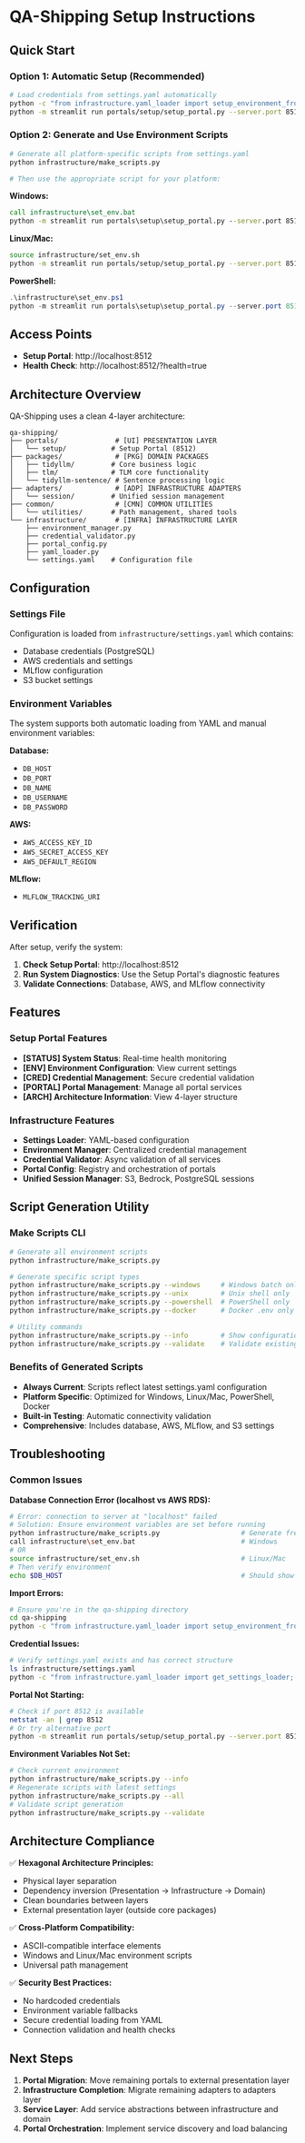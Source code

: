 # QA-Shipping Setup Instructions

## Quick Start

### Option 1: Automatic Setup (Recommended)
```bash
# Load credentials from settings.yaml automatically
python -c "from infrastructure.yaml_loader import setup_environment_from_settings; setup_environment_from_settings()"
python -m streamlit run portals/setup/setup_portal.py --server.port 8512
```

### Option 2: Generate and Use Environment Scripts
```bash
# Generate all platform-specific scripts from settings.yaml
python infrastructure/make_scripts.py

# Then use the appropriate script for your platform:
```

**Windows:**
```cmd
call infrastructure\set_env.bat
python -m streamlit run portals\setup\setup_portal.py --server.port 8512
```

**Linux/Mac:**
```bash
source infrastructure/set_env.sh
python -m streamlit run portals/setup/setup_portal.py --server.port 8512
```

**PowerShell:**
```powershell
.\infrastructure\set_env.ps1
python -m streamlit run portals\setup\setup_portal.py --server.port 8512
```

## Access Points

- **Setup Portal**: http://localhost:8512
- **Health Check**: http://localhost:8512/?health=true

## Architecture Overview

QA-Shipping uses a clean 4-layer architecture:

```
qa-shipping/
├── portals/              # [UI] PRESENTATION LAYER
│   └── setup/           # Setup Portal (8512)
├── packages/             # [PKG] DOMAIN PACKAGES
│   ├── tidyllm/         # Core business logic
│   ├── tlm/             # TLM core functionality
│   └── tidyllm-sentence/ # Sentence processing logic
├── adapters/             # [ADP] INFRASTRUCTURE ADAPTERS
│   └── session/         # Unified session management
├── common/               # [CMN] COMMON UTILITIES
│   └── utilities/       # Path management, shared tools
└── infrastructure/       # [INFRA] INFRASTRUCTURE LAYER
    ├── environment_manager.py
    ├── credential_validator.py
    ├── portal_config.py
    ├── yaml_loader.py
    └── settings.yaml    # Configuration file
```

## Configuration

### Settings File
Configuration is loaded from `infrastructure/settings.yaml` which contains:
- Database credentials (PostgreSQL)
- AWS credentials and settings
- MLflow configuration
- S3 bucket settings

### Environment Variables
The system supports both automatic loading from YAML and manual environment variables:

**Database:**
- `DB_HOST`
- `DB_PORT`
- `DB_NAME`
- `DB_USERNAME`
- `DB_PASSWORD`

**AWS:**
- `AWS_ACCESS_KEY_ID`
- `AWS_SECRET_ACCESS_KEY`
- `AWS_DEFAULT_REGION`

**MLflow:**
- `MLFLOW_TRACKING_URI`

## Verification

After setup, verify the system:

1. **Check Setup Portal**: http://localhost:8512
2. **Run System Diagnostics**: Use the Setup Portal's diagnostic features
3. **Validate Connections**: Database, AWS, and MLflow connectivity

## Features

### Setup Portal Features
- **[STATUS] System Status**: Real-time health monitoring
- **[ENV] Environment Configuration**: View current settings
- **[CRED] Credential Management**: Secure credential validation
- **[PORTAL] Portal Management**: Manage all portal services
- **[ARCH] Architecture Information**: View 4-layer structure

### Infrastructure Features
- **Settings Loader**: YAML-based configuration
- **Environment Manager**: Centralized credential management
- **Credential Validator**: Async validation of all services
- **Portal Config**: Registry and orchestration of portals
- **Unified Session Manager**: S3, Bedrock, PostgreSQL sessions

## Script Generation Utility

### Make Scripts CLI
```bash
# Generate all environment scripts
python infrastructure/make_scripts.py

# Generate specific script types
python infrastructure/make_scripts.py --windows     # Windows batch only
python infrastructure/make_scripts.py --unix        # Unix shell only
python infrastructure/make_scripts.py --powershell  # PowerShell only
python infrastructure/make_scripts.py --docker      # Docker .env only

# Utility commands
python infrastructure/make_scripts.py --info        # Show configuration info
python infrastructure/make_scripts.py --validate    # Validate existing scripts
```

### Benefits of Generated Scripts
- **Always Current**: Scripts reflect latest settings.yaml configuration
- **Platform Specific**: Optimized for Windows, Linux/Mac, PowerShell, Docker
- **Built-in Testing**: Automatic connectivity validation
- **Comprehensive**: Includes database, AWS, MLflow, and S3 settings

## Troubleshooting

### Common Issues

**Database Connection Error (localhost vs AWS RDS):**
```bash
# Error: connection to server at "localhost" failed
# Solution: Ensure environment variables are set before running
python infrastructure/make_scripts.py                    # Generate fresh scripts
call infrastructure\set_env.bat                          # Windows
# OR
source infrastructure/set_env.sh                         # Linux/Mac
# Then verify environment
echo $DB_HOST                                            # Should show AWS RDS host
```

**Import Errors:**
```bash
# Ensure you're in the qa-shipping directory
cd qa-shipping
python -c "from infrastructure.yaml_loader import setup_environment_from_settings"
```

**Credential Issues:**
```bash
# Verify settings.yaml exists and has correct structure
ls infrastructure/settings.yaml
python -c "from infrastructure.yaml_loader import get_settings_loader; print(get_settings_loader().get_settings_summary())"
```

**Portal Not Starting:**
```bash
# Check if port 8512 is available
netstat -an | grep 8512
# Or try alternative port
python -m streamlit run portals/setup/setup_portal.py --server.port 8513
```

**Environment Variables Not Set:**
```bash
# Check current environment
python infrastructure/make_scripts.py --info
# Regenerate scripts with latest settings
python infrastructure/make_scripts.py --all
# Validate script generation
python infrastructure/make_scripts.py --validate
```

## Architecture Compliance

✅ **Hexagonal Architecture Principles:**
- Physical layer separation
- Dependency inversion (Presentation → Infrastructure → Domain)
- Clean boundaries between layers
- External presentation layer (outside core packages)

✅ **Cross-Platform Compatibility:**
- ASCII-compatible interface elements
- Windows and Linux/Mac environment scripts
- Universal path management

✅ **Security Best Practices:**
- No hardcoded credentials
- Environment variable fallbacks
- Secure credential loading from YAML
- Connection validation and health checks

## Next Steps

1. **Portal Migration**: Move remaining portals to external presentation layer
2. **Infrastructure Completion**: Migrate remaining adapters to adapters layer
3. **Service Layer**: Add service abstractions between infrastructure and domain
4. **Portal Orchestration**: Implement service discovery and load balancing